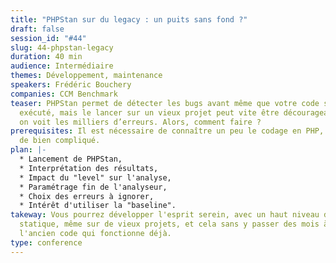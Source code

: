 ```yaml
---
title: "PHPStan sur du legacy : un puits sans fond ?"
draft: false
session_id: "#44"
slug: 44-phpstan-legacy
duration: 40 min
audience: Intermédiaire
themes: Développement, maintenance
speakers: Frédéric Bouchery
companies: CCM Benchmark
teaser: PHPStan permet de détecter les bugs avant même que votre code soit
  exécuté, mais le lancer sur un vieux projet peut vite être décourageant quand
  on voit les milliers d’erreurs. Alors, comment faire ?
prerequisites: Il est nécessaire de connaître un peu le codage en PHP, mais rien
  de bien compliqué.
plan: |-
  * Lancement de PHPStan,
  * Interprétation des résultats,
  * Impact du "level" sur l'analyse,
  * Paramétrage fin de l'analyseur,
  * Choix des erreurs à ignorer,
  * Intérêt d'utiliser la "baseline".
takeway: Vous pourrez développer l'esprit serein, avec un haut niveau d'analyse
  statique, même sur de vieux projets, et cela sans y passer des mois à corriger
  l'ancien code qui fonctionne déjà.
type: conference
---
```

